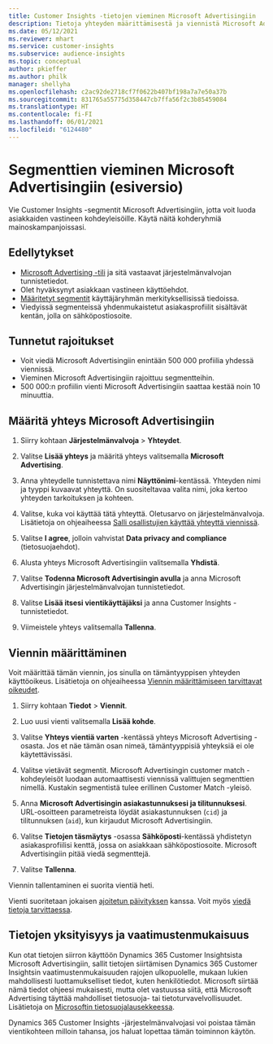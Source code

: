 ```yaml
---
title: Customer Insights -tietojen vieminen Microsoft Advertisingiin
description: Tietoja yhteyden määrittämisestä ja viennistä Microsoft Advertisingiin.
ms.date: 05/12/2021
ms.reviewer: mhart
ms.service: customer-insights
ms.subservice: audience-insights
ms.topic: conceptual
author: pkieffer
ms.author: philk
manager: shellyha
ms.openlocfilehash: c2ac92de2718cf7f0622b407bf198a7a7e50a37b
ms.sourcegitcommit: 831765a55775d358447cb7ffa56f2c3b85459084
ms.translationtype: HT
ms.contentlocale: fi-FI
ms.lasthandoff: 06/01/2021
ms.locfileid: "6124480"
---
```

# <a name="export-segments-to-microsoft-advertising-preview"></a>Segmenttien vieminen Microsoft Advertisingiin (esiversio)

Vie Customer Insights -segmentit Microsoft Advertisingiin, jotta voit luoda asiakkaiden vastineen kohdeyleisöille. Käytä näitä kohderyhmiä mainoskampanjoissasi.

## <a name="prerequisites"></a>Edellytykset

-   [Microsoft Advertising -tili](https://ads.microsoft.com/) ja sitä vastaavat järjestelmänvalvojan tunnistetiedot.
-   Olet hyväksynyt asiakkaan vastineen käyttöehdot. 
-   [Määritetyt segmentit](segments.md) käyttäjäryhmän merkityksellisissä tiedoissa.
-   Viedyissä segmenteissä yhdenmukaistetut asiakasprofiilit sisältävät kentän, jolla on sähköpostiosoite.

## <a name="known-limitations"></a>Tunnetut rajoitukset

- Voit viedä Microsoft Advertisingiin enintään 500 000 profiilia yhdessä viennissä.
- Vieminen Microsoft Advertisingiin rajoittuu segmentteihin.
- 500 000:n profiilin vienti Microsoft Advertisingiin saattaa kestää noin 10 minuuttia. 


## <a name="set-up-the-connection-to-microsoft-advertising"></a>Määritä yhteys Microsoft Advertisingiin

1. Siirry kohtaan **Järjestelmänvalvoja** > **Yhteydet**.

1. Valitse **Lisää yhteys** ja määritä yhteys valitsemalla **Microsoft Advertising**.

1. Anna yhteydelle tunnistettava nimi **Näyttönimi**-kentässä. Yhteyden nimi ja tyyppi kuvaavat yhteyttä. On suositeltavaa valita nimi, joka kertoo yhteyden tarkoituksen ja kohteen.

1. Valitse, kuka voi käyttää tätä yhteyttä. Oletusarvo on järjestelmänvalvoja. Lisätietoja on ohjeaiheessa [Salli osallistujien käyttää yhteyttä viennissä](connections.md#allow-contributors-to-use-a-connection-for-exports).

1. Valitse **I agree**, jolloin vahvistat **Data privacy and compliance** (tietosuojaehdot).

1. Alusta yhteys Microsoft Advertisingiin valitsemalla **Yhdistä**.

1. Valitse **Todenna Microsoft Advertisingin avulla** ja anna Microsoft Advertisingin järjestelmänvalvojan tunnistetiedot.

1. Valitse **Lisää itsesi vientikäyttäjäksi** ja anna Customer Insights -tunnistetiedot.

1. Viimeistele yhteys valitsemalla **Tallenna**.

## <a name="configure-an-export"></a>Viennin määrittäminen

Voit määrittää tämän viennin, jos sinulla on tämäntyyppisen yhteyden käyttöoikeus. Lisätietoja on ohjeaiheessa [Viennin määrittämiseen tarvittavat oikeudet](export-destinations.md#set-up-a-new-export).

1. Siirry kohtaan **Tiedot** > **Viennit**.

1. Luo uusi vienti valitsemalla **Lisää kohde**.

1. Valitse **Yhteys vientiä varten** -kentässä yhteys Microsoft Advertising -osasta. Jos et näe tämän osan nimeä, tämäntyyppisiä yhteyksiä ei ole käytettävissäsi.

1. Valitse vietävät segmentit. Microsoft Advertisingin customer match -kohdeyleisöt luodaan automaattisesti viennissä valittujen segmenttien nimellä. Kustakin segmentistä tulee erillinen Customer Match -yleisö. 

1. Anna **Microsoft Advertisingin asiakastunnuksesi ja tilitunnuksesi**. URL-osoitteen parametreista löydät asiakastunnuksen (`cid`) ja tilitunnuksen (`aid`), kun kirjaudut Microsoft Advertisingiin.

1. Valitse **Tietojen täsmäytys** -osassa **Sähköposti**-kentässä yhdistetyn asiakasprofiilisi kenttä, jossa on asiakkaan sähköpostiosoite. Microsoft Advertisingiin pitää viedä segmenttejä.

1. Valitse **Tallenna**.

Viennin tallentaminen ei suorita vientiä heti.

Vienti suoritetaan jokaisen [ajoitetun päivityksen](system.md#schedule-tab) kanssa. Voit myös [viedä tietoja tarvittaessa](export-destinations.md#run-exports-on-demand). 


## <a name="data-privacy-and-compliance"></a>Tietojen yksityisyys ja vaatimustenmukaisuus

Kun otat tietojen siirron käyttöön Dynamics 365 Customer Insightsista Microsoft Advertisingiin, sallit tietojen siirtämisen Dynamics 365 Customer Insightsin vaatimustenmukaisuuden rajojen ulkopuolelle, mukaan lukien mahdollisesti luottamukselliset tiedot, kuten henkilötiedot. Microsoft siirtää nämä tiedot ohjeesi mukaisesti, mutta olet vastuussa siitä, että Microsoft Advertising täyttää mahdolliset tietosuoja- tai tietoturvavelvollisuudet. Lisätietoja on [Microsoftin tietosuojalausekkeessa](https://go.microsoft.com/fwlink/?linkid=396732).

Dynamics 365 Customer Insights -järjestelmänvalvojasi voi poistaa tämän vientikohteen milloin tahansa, jos haluat lopettaa tämän toiminnon käytön.
